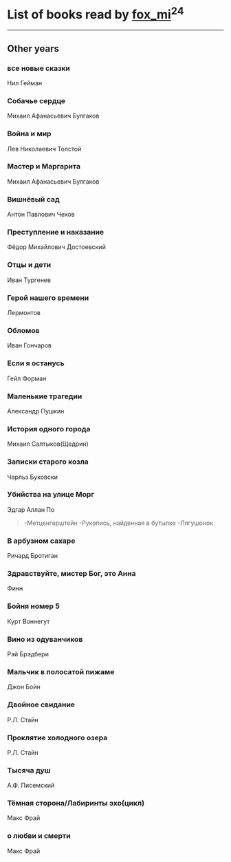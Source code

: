 # List of books read by [fox_mi](http://vk.com/id220022778)<sup>24</sup>
---

## Other years

### все новые сказки
Нил Гейман


### Собачье сердце
Михаил Афанасьевич Булгаков


### Война и мир
Лев Николаевич Толстой


### Мастер и Маргарита
Михаил Афанасьевич Булгаков


### Вишнёвый сад
Антон Павлович Чехов


### Преступление и наказание
Фёдор Михайлович Достоевский


### Отцы и дети
Иван Тургенев


### Герой нашего времени
Лермонтов


### Обломов
Иван Гончаров


### Если я останусь
Гейл Форман


### Маленькие трагедии
Александр Пушкин


### История одного города
Михаил Салтыков(Щедрин)


### Записки старого козла
Чарльз Буковски


### Убийства на улице Морг
Эдгар Аллан По
> -Метценгерштейн
> -Рукопись, найденная в бутылке
> -Лягушонок


### В арбузном сахаре
Ричард Бротиган


### Здравствуйте, мистер Бог, это Анна
Финн


### Бойня номер 5
Курт Воннегут


### Вино из одуванчиков
Рэй Брэдбери


### Мальчик в полосатой пижаме
Джон Бойн


### Двойное свидание
Р.Л. Стайн


### Проклятие холодного озера
Р.Л. Стайн


### Тысяча душ
А.Ф. Писемский


### Тёмная сторона/Лабиринты эхо(цикл)
Макс Фрай


### о любви и смерти
Макс Фрай




